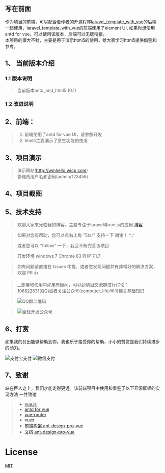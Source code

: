 ## 写在前面
   作为项目的前端，可以配合着作者的开源程序[laravel_template_with_vue](https://github.com/wmhello/laravel_template_with_vue)的后端一起使用，laravel_template_with_vue的前端使用了element UI, 如果你想使用antd for vue，可以使用该版本，后端可以无缝衔接。  
   本项目的很大不封，主要是用于演示html5的使用，给大家学习html5提供借鉴和参考。

## 1、 当前版本介绍
### 1.1 版本说明
>  当前版本antd_and_html5 (0.1)  
### 1.2  改进说明

## 2、前端：
>  1. 前端使用了antd for vue UI，请参照开发
>  2. html5主要演示了原生功能的使用

## 3、项目演示
> 演示网站(http://wmhello.wicp.com)  
> 管理员用户名和密码(admin/123456)  

## 4、项目截图

## 5、技术支持
> 欢迎大家来光临我的博客，主要专注于laravel与vue.js的应用
[博客](https://wmhello.github.io)

> 如果对您有帮助，您可以点右上角 "Star" 支持一下 谢谢！ ^_^

> 或者您可以 "follow" 一下，我会不断完善该项目

> 开发环境 windows 7  Chrome 63  PHP 7.1.7

> 如有问题请直接在 Issues 中提，或者您发现问题并有非常好的解决方案，欢迎 PR 👍

> __部署和使用中如果有疑问，可以到项目交流群进行讨论：106822531(QQ)或者关注公众号(computer_life)学习相关基础知识

> ![QQ群二维码](https://github.com/wmhello/laravel_template_with_vue/raw/master/Screenshots/qq_qrcode.jpg)

> ![全栈开发公众号](https://github.com/wmhello/laravel_template_with_vue/blob/master/Screenshots/gzh.jpg)


## 6、打赏
如果我的付出能够帮助到你，我也乐于接受你的帮助，小小的赞赏是我们持续进步的动力。

![支付宝支付](https://github.com/wmhello/laravel_template_with_vue/raw/master/Screenshots/pay1.jpg)
![微信支付](https://github.com/wmhello/laravel_template_with_vue/raw/master/Screenshots/wx.jpg)

## 7、致谢
  站在巨人之上，我们才能走得更远。该前端项目中使用和借鉴了以下开源框架的实现方法 一并致谢
>- [vue.js](https://cn.vuejs.org/index.html)
>- [antd for vue](https://www.antdv.com/docs/vue/introduce-cn/)
>- [vue-router](https://router.vuejs.org/)
>- [vuex](https://vuex.vuejs.org/)
>- [前端构架 ant-design-pro-vue](https://github.com/sendya/ant-design-pro-vue)
>- [文档 ant-design-pro-vue](https://pro.loacg.com/docs/getting-started)

# License

[MIT](https://github.com/wmhello/laravel_template_with_vue/blob/master/LICENSE)
